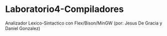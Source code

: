 # Laboratorio4-Compiladores
Analizador Lexico-Sintactico con Flex/Bison/MinGW  (por: Jesus De Gracia y Daniel Gonzalez)
